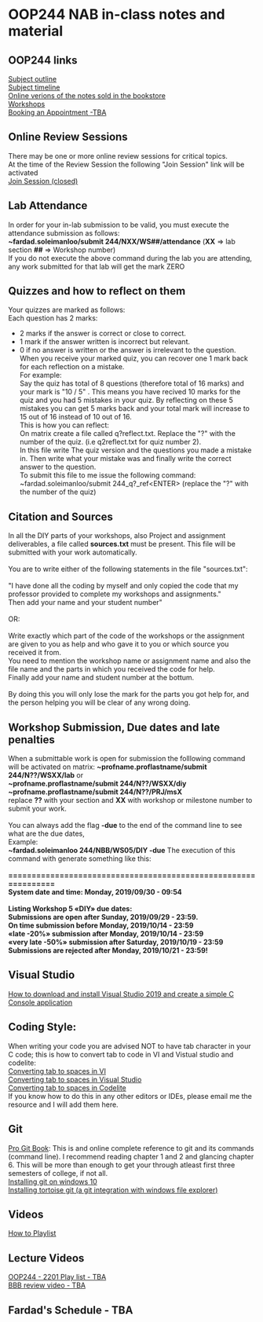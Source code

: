 # OOP244 NAB in-class notes and material 

## OOP244 links 
[Subject outline](https://ict.senecacollege.ca/course/oop244)<br />
[Subject timeline](https://scs.senecac.on.ca/~oop244/pages/timeline.html)<br />
[Online verions of the notes sold in the bookstore](https://scs.senecac.on.ca/~oop244/pages/content/index.html)<br />
[Workshops](https://github.com/Seneca-244200/OOP-Workshops)<br />
[Booking an Appointment -TBA]() <br />
## Online Review Sessions
There may be one or more online review sessions for critical topics.<br />
At the time of the Review Session the following "Join Session" link will be activated <br />
[Join Session (closed)]() <br />
## Lab Attendance
In order for your in-lab submission to be valid, you must execute the attendance submission as follows:<br />
**~fardad.soleimanloo/submit 244/NXX/WS##/attendance**  (**XX** => lab section   **##** => Workshop number) <br />
If you do not execute the above command during the lab you are attending, any work submitted for that lab will get the mark ZERO
## Quizzes and how to reflect on them 
Your quizzes are marked as follows:<br />
Each question has 2 marks:<br />
- 2 marks if the answer is correct or close to correct.<br /> 
- 1 mark if the answer written is incorrect but relevant. <br />
- 0 if  no answer is written or the answer is irrelevant to the question.<br />
When you receive your marked quiz, you can recover one 1 mark back for each reflection on a mistake.<br /> 
For example: <br />
Say the quiz has total of 8 questions (therefore total of 16 marks) and your mark is "10 / 5" . This means you have recived 10 marks for the quiz and you had 5 mistakes in your quiz. By reflecting on these 5 mistakes you can get 5 marks back and your total mark will increase to 15 out of 16 instead of 10 out of 16.<br /> 
This is how you can reflect:<br /> 
On matrix create a file called q?reflect.txt. Replace the "?" with the number of the quiz. (i.e q2reflect.txt for quiz number 2).<br />
In this file write The quiz version and the questions you made a mistake in. Then write what your mistake was and finally write the correct answer to the question.<br />
To submit this file to me issue the following command:<br />
~fardad.soleimanloo/submit 244_q?_ref&lt;ENTER&gt; (replace the "?" with the number of the quiz)<br />

## Citation and Sources 
In all the DIY parts of your workshops, also Project and assignment deliverables, a file called **sources.txt** must be present. This file will be submitted with your work automatically.<br />   
You are to write either of the following statements in the file "sources.txt":<br /><br />
"I have done all the coding by myself and only copied the code that my professor provided to complete my workshops and assignments."<br />
Then add your name and your student number"<br /><br />
OR:<br /><br />
Write exactly which part of the code of the workshops or the assignment are given to you as help and who gave it to you or which source you received it from. <br />
You need to mention the workshop name or assignment name and also the file name and the parts in which you received the code for help.<br />
Finally add your name and student number at the bottum.<br /><br />
By doing this you will only lose the mark for the parts you got help for, and the person helping you will be clear of any wrong doing. 

## Workshop Submission, Due dates and late penalties
When a submittable work is open for submission the folllowing command will be activated on matrix:
**~profname.proflastname/submit  244/N??/WSXX/lab** or <br />
**~profname.proflastname/submit  244/N??/WSXX/diy** <br />
**~profname.proflastname/submit  244/N??/PRJ/msX** <br />
replace **??** with your section and **XX** with workshop or milestone number to submit your work.<br /><br />
You can always add the flag **-due** to the end of the command line to see what are the due dates,<br />
Example: <br />
**~fardad.soleimanloo 244/NBB/WS05/DIY -due**<ENTER>
The execution of this command with generate something like this:<br/>
<br/>
**===============================================================<br/>
System date and time: Monday, 2019/09/30 - 09:54<br/>
<br/>
Listing Workshop 5 «DIY»  due dates:<br/>
Submissions are open after Sunday, 2019/09/29 - 23:59.<br/>
On time submission before Monday, 2019/10/14 - 23:59<br/>
«late -20%» submission after Monday, 2019/10/14 - 23:59<br/>
«very late -50%» submission after Saturday, 2019/10/19 - 23:59<br/>
Submissions are rejected after Monday, 2019/10/21 - 23:59!**<br/>


## Visual Studio
[How to download and install Visual Studio 2019 and create a simple C Console application](https://www.youtube.com/watch?v=DJsHqi5itao)<br />
## Coding Style:
When writing your code you are advised NOT to have tab character in your C code; this is how to convert tab to code in VI and Vistual studio and codelite: <br />
[Converting tab to spaces in VI](http://vim.wikia.com/wiki/Converting_tabs_to_spaces) <br />
[Converting tab to spaces in Visual Studio](https://www.youtube.com/watch?v=oW4viEA72UI)<br />
[Converting tab to spaces in Codelite](https://www.youtube.com/watch?v=XQMPJpA8fJI&t)<br />
If you know how to do this in any other editors or IDEs, please email me the resource and I will add them here.

## Git
[Pro Git Book](https://git-scm.com/book): This is and online complete reference to git and its commands (command line). I recommend reading chapter 1 and 2 and glancing chapter 6. This will be more than enough to get your through atleast first three semesters of college, if not all. <br />
[Installing git on windows 10](https://www.youtube.com/watch?v=PXQif4EZd3Y)  <br />
[Installing tortoise git (a git integration with windows file explorer)](https://www.youtube.com/watch?v=pttIoMyyMaM) <br />

## Videos
[How to Playlist](https://www.youtube.com/playlist?list=PLxB4x6RkylosAh1of4FnX7-g2fk0MUeyc)<br />

## Lecture Videos
[OOP244 - 2201 Play list - TBA]()<br />
[BBB review video - TBA]()<br />
## Fardad's Schedule - TBA

